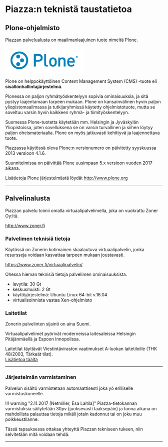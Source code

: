 # Piazza:n teknistä taustatietoa

## Plone-ohjelmisto

Piazzan palvelualusta on maailmanlaajuinen tuote nimeltä Plone.

![Image](kuvat/kuva-101.png)

Plone on helppokäyttöinen Content Management System (CMS) -tuote eli __sisällönhallintajärjestelmä__.

Plonessa on paljon ryhmätyöskentelyyn sopivia ominaisuuksia, ja sitä pystyy laajentamaan tarpeen mukaan.
Plone on kansainvälinen hyvin paljon yliopistomaailmassa ja tutkijaryhmissä käytetty ohjelmistotuote, 
mutta se soveltuu varsin hyvin kaikkeen ryhmä- ja tiimityöskentelyyn. 

Suomessa Plone-tuotetta käytetään mm. Helsingin ja Jyväskylän Yliopistoissa, joten sovelluksena se on 
varsin turvallinen ja siihen löytyy paljon oheismateriaalia. Plone on myös jatkuvasti kehittyvä ja laajennettava tuote.

Piazzassa käytössä oleva Plone:n versionumero on päivitetty syyskuussa 2013 versioon 4.1.6.

Suunnitelmissa on päivittää Plone uusimpaan 5.x versioon vuoden 2017 aikana.

Lisätietoja Plone järjestelmästä löydät <http://www.plone.org>

----

## Palvelinalusta

Piazzan palvelu toimii omalla virtuaalipalvelimella, joka on vuokrattu Zoner Oy:ltä.

http://www.zoner.fi

### Palvelimen teknisiä tietoja

Käytössä on Zonerin kotimainen skaalautuva virtuaalipalvelin, jonka resursseja voidaan kasvattaa tarpeen mukaan joustavasti.

<https://www.zoner.fi/virtuaalipalvelin/>

Ohessa hieman teknisiä tietoja palvelimen ominaisuuksista.

* levytila: 30 Gt
* keskusmuisti: 2 Gt
* käyttöjärjestelmä: Ubuntu Linux 64-bit v.16.04
* virtualisoinnista vastaa Xen-ohjelmisto


### Laitetilat

Zonerin palvelinten sijainti on aina Suomi.

Virtuaalipalvelimet pyörivät moderneissa laitesaleissa Helsingin Pitäjänmäellä ja Espoon Innopolissa.

Laitetilat täyttävät Viestintäviraston vaatimukset A-luokan laitetiloille (THK 48/2003, Tärkeät tilat).<br>
[Lisätietoa täältä](https://www.zoner.fi/tietoa-zonerin-laitetiloista/)

----

### Järjestelmän varmistaminen

Palvelun sisältö varmistetaan automaattisesti joka yö erilliselle varmistuskoneelle.

!!! warning "2.11.2017 [Netmiller, Esa Laitila]"
  Piazza-tietokannan varmistuksia säilytetään 30pv (juoksevasti taaksepäin) ja tuona aikana on mahdollista palauttaa tietoja mikäli jotain kadonnut tai on joku muu poikkeustilanne.

  Tässä tapauksessa ottakaa yhteyttä Piazzan tekniseen tukeen, niin selvitetään mitä voidaan tehdä.

----
